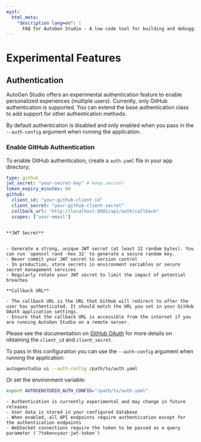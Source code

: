 ```yaml
---
myst:
  html_meta:
    "description lang=en": |
      FAQ for AutoGen Studio - A low code tool for building and debugging multi-agent systems
---
```


# Experimental Features

## Authentication

AutoGen Studio offers an experimental authentication feature to enable personalized experiences (multiple users). Currently, only GitHub authentication is supported. You can extend the base authentication class to add support for other authentication methods.

By default authentication is disabled and only enabled when you pass in the `--auth-config` argument when running the application.

### Enable GitHub Authentication

To enable GitHub authentication, create a `auth.yaml` file in your app directory:

```yaml
type: github
jwt_secret: "your-secret-key" # keep secure!
token_expiry_minutes: 60
github:
  client_id: "your-github-client-id"
  client_secret: "your-github-client-secret"
  callback_url: "http://localhost:8081/api/auth/callback"
  scopes: ["user:email"]
```

```{note}

**JWT Secret**


- Generate a strong, unique JWT secret (at least 32 random bytes). You can run `openssl rand -hex 32` to generate a secure random key.
- Never commit your JWT secret to version control
- In production, store secrets in environment variables or secure secret management services
- Regularly rotate your JWT secret to limit the impact of potential breaches

**Callback URL**

- The callback URL is the URL that GitHub will redirect to after the user has authenticated. It should match the URL you set in your GitHub OAuth application settings.
- Ensure that the callback URL is accessible from the internet if you are running AutoGen Studio on a remote server.

```

Please see the documentation on [GitHub OAuth](https://docs.github.com/en/apps/oauth-apps/building-oauth-apps/authenticating-to-the-rest-api-with-an-oauth-app) for more details on obtaining the `client_id` and `client_secret`.

To pass in this configuration you can use the `--auth-config` argument when running the application:

```bash
autogenstudio ui --auth-config /path/to/auth.yaml
```

Or set the environment variable:

```bash
export AUTOGENSTUDIO_AUTH_CONFIG="/path/to/auth.yaml"
```

```{note}
- Authentication is currently experimental and may change in future releases
- User data is stored in your configured database
- When enabled, all API endpoints require authentication except for the authentication endpoints
- WebSocket connections require the token to be passed as a query parameter (`?token=your-jwt-token`)

```

